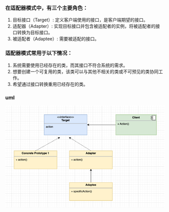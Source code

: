 
### 在适配器模式中，有三个主要角色：

1. 目标接口（Target）: 定义客户端使用的接口，是客户端期望的接口。
2. 适配器（Adapter）: 实现目标接口并包含被适配者的实例，将被适配者的接口转换为目标接口。
3. 被适配者（Adaptee）: 需要被适配的接口。

### 适配器模式常用于以下情况：

1. 系统需要使用已经存在的类，而其接口不符合系统的需求。
2. 想要创建一个可复用的类，该类可以与其他不相关的类或不可预见的类协同工作。
3. 希望通过接口转换重用已经存在的类。

### uml
![img.png](img.png)
